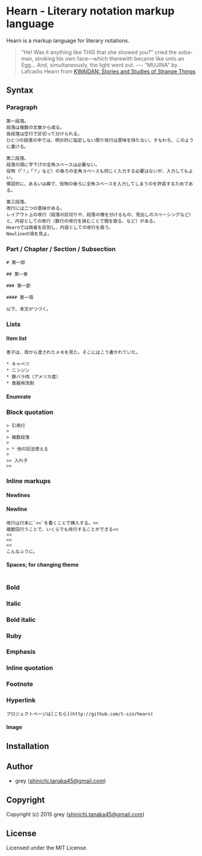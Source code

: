 # Hearn - Literary notation markup language

Hearn is a markup language for literary notations.

>  "He! Was it anything like THIS that she showed you?" cried the soba-man, stroking his own face—which therewith became like unto an Egg... And, simultaneously, the light went out.
> --- "MUJINA" by Lafcadio Hearn from [KWAIDAN: Stories and Studies of Strange Things](http://www.gutenberg.org/files/1210/1210-h/1210-h.htm)


## Syntax

### Paragraph

```
第一段落。
段落は複数の文章から成る。
各段落は空行で区切って分けられる。
ひとつの段落の中では、明示的に指定しない限り改行は意味を持たない。すなわち、このように書ける。

第二段落。
段落の頭に字下げの全角スペースは必要ない。
役物（「！」「？」など）の後ろの全角スペースも同じく入力する必要はないが、入力してもよい。
慣習的に、あるいは癖で、役物の後ろに全角スペースを入力してしまうのを許容するためである。

第三段落。
改行には二つの意味がある。
レイアウト上の改行（段落の区切りや、段落の塊を分けるもの、見出しのスペーシングなど）と、内容としての改行（数行の改行を挟むことで間を取る、など）がある。
Hearnでは両者を区別し、内容としての改行を扱う。
Newlineの項を見よ。
```

### Part / Chapter / Section / Subsection

```
# 第一部

## 第一章

### 第一節

#### 第一項

以下、本文がつづく。
```

### Lists

#### Item list

```
恵子は、母から渡されたメモを見た。そこにはこう書かれていた。

* キャベツ
* ニンジン
* 豚バラ肉（アメリカ産）
* 食器用洗剤
```

#### Enumrate

### Block quotation

```
> 引用行
>
> 複数段落
> 
> * 他の記法使える
> 
>> 入れ子
>> 
```

### Inline markups

#### Newlines

#### Newline

```
改行は行末に`<<`を書くことで挿入する。<<
複数回行うことで、いくらでも改行することができる<<
<<
<<
<<
こんなふうに。
```

#### Spaces; for changing theme

```

```

### Bold

### Italic

### Bold italic

### Ruby

### Emphasis

### Inline quotation

### Footnote

### Hyperlink

```
プロジェクトページは[こちら](http://github.com/t-sin/hearn)
```

#### Image



## Installation

## Author

* grey (shinichi.tanaka45@gmail.com)

## Copyright

Copyright (c) 2015 grey (shinichi.tanaka45@gmail.com)

## License

Licensed under the MIT License.
